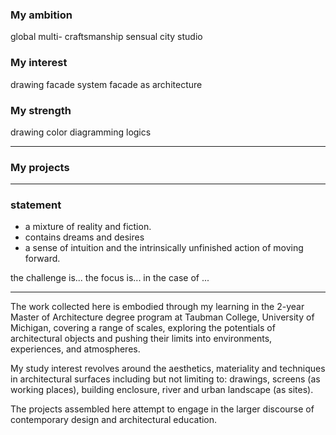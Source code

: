 ### My ambition
global
multi-
craftsmanship
sensual city studio
### My interest
drawing
facade system
facade as architecture
### My strength
drawing
color
diagramming
logics

---
### My projects




---
### statement
-  a mixture of reality and fiction.
- contains dreams and desires
- a sense of intuition and the intrinsically unfinished action of moving forward.

the challenge is...
the focus is...
in the case of ...

---
The work collected here is embodied through my learning in the 2-year Master of Architecture degree program at Taubman College, University of Michigan, covering a range of scales, exploring the potentials of architectural objects and pushing their limits into environments, experiences, and atmospheres.

My study interest revolves around the aesthetics, materiality and techniques in architectural surfaces including but not limiting to: drawings, screens (as working places), building enclosure, river and urban landscape (as sites). 

The projects assembled here attempt to engage in the larger discourse of contemporary design and architectural education.

